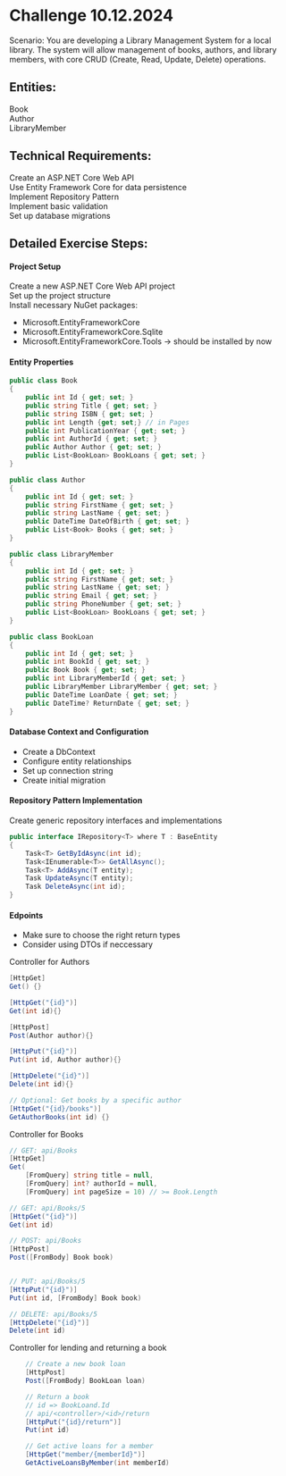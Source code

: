 # Challenge 10.12.2024 

Scenario:
You are developing a Library Management System for a local library. The system will allow management of books, authors, and library members, with core CRUD (Create, Read, Update, Delete) operations.

## Entities:

Book  
Author  
LibraryMember

## Technical Requirements:

Create an ASP.NET Core Web API  
Use Entity Framework Core for data persistence  
Implement Repository Pattern   
Implement basic validation  
Set up database migrations

## Detailed Exercise Steps:

#### Project Setup

Create a new ASP.NET Core Web API project  
Set up the project structure  
Install necessary NuGet packages:  

- Microsoft.EntityFrameworkCore  
- Microsoft.EntityFrameworkCore.Sqlite  
- Microsoft.EntityFrameworkCore.Tools -> should be installed by now  


#### Entity Properties

```csharp
public class Book
{
    public int Id { get; set; }
    public string Title { get; set; }
    public string ISBN { get; set; }
    public int Length {get; set;} // in Pages
    public int PublicationYear { get; set; }
    public int AuthorId { get; set; }
    public Author Author { get; set; }
    public List<BookLoan> BookLoans { get; set; }
}

public class Author
{
    public int Id { get; set; }
    public string FirstName { get; set; }
    public string LastName { get; set; }
    public DateTime DateOfBirth { get; set; }
    public List<Book> Books { get; set; }
}

public class LibraryMember
{
    public int Id { get; set; }
    public string FirstName { get; set; }
    public string LastName { get; set; }
    public string Email { get; set; }
    public string PhoneNumber { get; set; }
    public List<BookLoan> BookLoans { get; set; }
}

public class BookLoan
{
    public int Id { get; set; }
    public int BookId { get; set; }
    public Book Book { get; set; }
    public int LibraryMemberId { get; set; }
    public LibraryMember LibraryMember { get; set; }
    public DateTime LoanDate { get; set; }
    public DateTime? ReturnDate { get; set; }
}
```

#### Database Context and Configuration

- Create a DbContext
- Configure entity relationships
- Set up connection string
- Create initial migration

#### Repository Pattern Implementation
Create generic repository interfaces and implementations

```csharp
public interface IRepository<T> where T : BaseEntity
{
    Task<T> GetByIdAsync(int id);
    Task<IEnumerable<T>> GetAllAsync();
    Task<T> AddAsync(T entity);
    Task UpdateAsync(T entity);
    Task DeleteAsync(int id);
}
```


#### Edpoints

- Make sure to choose the right return types
- Consider using DTOs if neccessary

Controller for Authors
```csharp
[HttpGet]
Get() {}

[HttpGet("{id}")]
Get(int id){}

[HttpPost]
Post(Author author){}

[HttpPut("{id}")]
Put(int id, Author author){}

[HttpDelete("{id}")]
Delete(int id){}

// Optional: Get books by a specific author
[HttpGet("{id}/books")]
GetAuthorBooks(int id) {}
```

Controller for Books
```csharp
// GET: api/Books
[HttpGet]
Get(
    [FromQuery] string title = null, 
    [FromQuery] int? authorId = null,
    [FromQuery] int pageSize = 10) // >= Book.Length

// GET: api/Books/5
[HttpGet("{id}")]
Get(int id)

// POST: api/Books
[HttpPost]
Post([FromBody] Book book)


// PUT: api/Books/5
[HttpPut("{id}")]
Put(int id, [FromBody] Book book)

// DELETE: api/Books/5
[HttpDelete("{id}")]
Delete(int id)
```

Controller for lending and returning a book
```csharp
    // Create a new book loan
    [HttpPost]
    Post([FromBody] BookLoan loan)

    // Return a book
    // id => BookLoand.Id
    // api/<controller>/<id>/return
    [HttpPut("{id}/return")]
    Put(int id)

    // Get active loans for a member
    [HttpGet("member/{memberId}")]
    GetActiveLoansByMember(int memberId)
```
